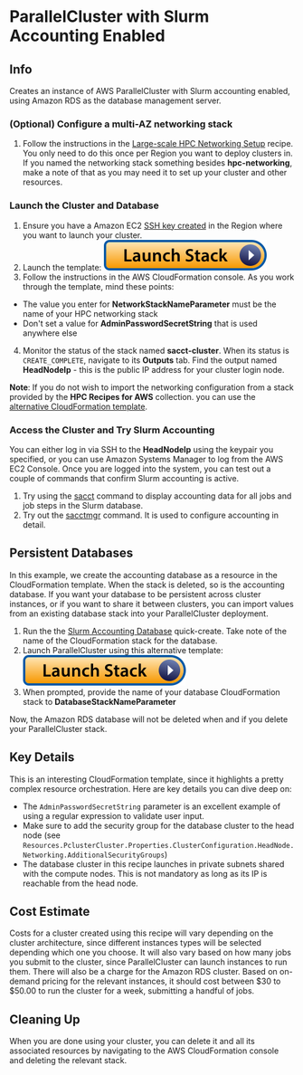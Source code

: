 # ParallelCluster with Slurm Accounting Enabled

## Info

Creates an instance of AWS ParallelCluster with Slurm accounting enabled, using Amazon RDS as the database management server.

### (Optional) Configure a multi-AZ networking stack

1. Follow the instructions in the [Large-scale HPC Networking Setup](../../net/hpc_large_scale/README.md) recipe. You only need to do this once per Region you want to deploy clusters in. If you named the networking stack something besides **hpc-networking**, make a note of that as you may need it to set up your cluster and other resources.

### Launch the Cluster and Database

1. Ensure you have a Amazon EC2 [SSH key created](https://docs.aws.amazon.com/AWSEC2/latest/UserGuide/create-key-pairs.html#having-ec2-create-your-key-pair) in the Region where you want to launch your cluster.
2. Launch the template: [![Launch stack](../../../docs/media/launch-stack.svg)](https://us-east-2.console.aws.amazon.com/cloudformation/home?region=us-east-2#/stacks/create/review?stackName=sacct-cluster&templateURL=https://aws-hpc-recipes.s3.us-east-1.amazonaws.com/main/recipes/pcluster/slurm_accounting/assets/launch.yaml)
3. Follow the instructions in the AWS CloudFormation console. As you work through the template, mind these points:
  * The value you enter for **NetworkStackNameParameter** must be the name of your HPC networking stack
  * Don't set a value for **AdminPasswordSecretString** that is used anywhere else
4. Monitor the status of the stack named **sacct-cluster**. When its status is `CREATE_COMPLETE`, navigate to its **Outputs** tab. Find the output named **HeadNodeIp** - this is the public IP address for your cluster login node.

**Note**: If you do not wish to import the networking configuration from a stack provided by the **HPC Recipes for AWS** collection. you can use the [alternative CloudFormation template](assets/launch-alt.yaml). 

### Access the Cluster and Try Slurm Accounting

You can either log in via SSH to the **HeadNodeIp** using the keypair you specified, or you can use Amazon Systems Manager to log from the AWS EC2 Console. Once you are logged into the system, you can test out a couple of commands that confirm Slurm accounting is active. 
1. Try using the [sacct](https://slurm.schedmd.com/sacct.html) command to display accounting data for all jobs and job steps in the Slurm database. 
2. Try out the [sacctmgr](https://slurm.schedmd.com/sacctmgr.html) command. It is used to configure accounting in detail. 

## Persistent Databases

In this example, we create the accounting database as a resource in the CloudFormation template. When the stack is deleted, so is the accounting database. If you want your database to be persistent across cluster instances, or if you want to share it between clusters, you can import values from an existing database stack into your ParallelCluster deployment. 

1. Run the the [Slurm Accounting Database](../../db/slurm_accounting_db/assets/serverless-database.yaml) quick-create. Take note of the name of the CloudFormation stack for the database. 
2. Launch ParallelCluster using this alternative template: [![Launch stack](../../../docs/media/launch-stack.svg)](https://us-east-2.console.aws.amazon.com/cloudformation/home?region=us-east-2#/stacks/create/review?stackName=sacct-cluster-persistent&templateURL=https://aws-hpc-recipes.s3.us-east-1.amazonaws.com/main/recipes/pcluster/slurm_accounting/assets/launch-persistent.yaml)
3. When prompted, provide the name of your database CloudFormation stack to **DatabaseStackNameParameter**

Now, the Amazon RDS database will not be deleted when and if you delete your ParallelCluster stack. 

## Key Details

This is an interesting CloudFormation template, since it highlights a pretty complex resource orchestration. Here are key details you can dive deep on:

* The `AdminPasswordSecretString` parameter is an excellent example of using a regular expression to validate user input.
* Make sure to add the security group for the database cluster to the head node (see `Resources.PclusterCluster.Properties.ClusterConfiguration.HeadNode.Networking.AdditionalSecurityGroups`)
* The database cluster in this recipe launches in private subnets shared with the compute nodes. This is  not mandatory as long as its IP is reachable from the head node. 

## Cost Estimate

Costs for a cluster created using this recipe will vary depending on the cluster architecture, since different instances types will be selected depending which one you choose. It will also vary based on how many jobs you submit to the cluster, since ParallelCluster can launch instances to run them. There will also be a charge for the Amazon RDS cluster. Based on on-demand pricing for the relevant instances, it should cost between $30 to $50.00 to run the cluster for a week, submitting a handful of jobs. 

## Cleaning Up

When you are done using your cluster, you can delete it and all its associated resources by navigating to the AWS CloudFormation console and deleting the relevant stack.  

